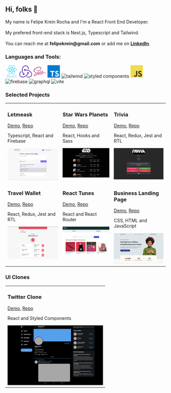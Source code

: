 <h2>Hi, folks 👋</h2>
My name is Felipe Krein Rocha and I'm a React Front End Developer.
<br>
<br>
My prefered front-end stack is Next.js, Typescript and Tailwind. 
<br>
<br>
You can reach me at <strong>felipekrein@gmail.com</strong> or add me on <a href="https://www.linkedin.com/in/felipe-krein-rocha/"><strong>LinkedIn</strong></a>.

<h3 align="left">Languages and Tools:</h3>
<p align="left">
<img src="https://raw.githubusercontent.com/devicons/devicon/master/icons/react/react-original-wordmark.svg" alt="react" width="40" height="40"/>
<img src="https://raw.githubusercontent.com/devicons/devicon/master/icons/redux/redux-original.svg" alt="redux" width="40" height="40"/>
<img src="https://raw.githubusercontent.com/devicons/devicon/master/icons/sass/sass-original.svg" alt="sass" width="40" height="40"/>
<img src="https://raw.githubusercontent.com/devicons/devicon/master/icons/typescript/typescript-original.svg" alt="typescript" width="40" height="40"/>
<img src="https://www.vectorlogo.zone/logos/tailwindcss/tailwindcss-icon.svg" alt="tailwind" width="40" height="40"/>
<img src="https://s3.amazonaws.com/fellipekrein.com.br-new/imagens/styled.png" alt="styled components" width="40" height="40"/>
<img src="https://raw.githubusercontent.com/devicons/devicon/master/icons/javascript/javascript-original.svg" alt="javascript" width="40" height="40"/>
<img src="https://www.vectorlogo.zone/logos/firebase/firebase-icon.svg" alt="firebase" width="40" height="40"/>
<img src="https://www.vectorlogo.zone/logos/graphql/graphql-icon.svg" alt="graphql" width="40" height="40"/>
<img src="https://s3.amazonaws.com/fellipekrein.com.br-new/imagens/vite.png" alt="vite" width="40" height="40"/>
</p>

<h3 align="left">Selected Projects</h3>
<table>
  <tr>
    <td valign="top">
      <h3 align="left">Letmeask</h3>
      <p><a href="https://letmeask-8f3d9.web.app/">Demo</a>, <a href="https://github.com/fkrein1/letmeask">Repo</a></p>
       <p>Typescript, React and Firebase</p>
      <a href="https://letmeask-8f3d9.web.app/"><img width=300px src="./images/letmeask.png" alt="Project-preview" /></a>
    </td>
     <td valign="top">
      <h3 align="left">Star Wars Planets</h3>
      <p><a href="https://fkrein1.github.io/starwars-planets/">Demo</a>, <a href="https://github.com/fkrein1/starwars-planets">Repo</a></p>
       <p>React, Hooks and Sass</p>
      <a href="https://fkrein1.github.io/starwars-planets/"><img width=300px src="./images/starwars.png" alt="Project-preview" /></a>
    </td>
     <td valign="top">
      <h3 align="left">Trivia</h3>
      <p><a href="https://fkrein1.github.io/trivia/">Demo</a>, <a href="https://github.com/fkrein1/trivia">Repo</a></p>
       <p>React, Redux, Jest and RTL</p>
      <a href="https://fkrein1.github.io/trivia/"><img width=300px src="./images/trivia.png" alt="Project-preview" /></a>
    </td>
  </tr>
  <tr>
     <td valign="top">
      <h3 align="left">Travel Wallet</h3>
      <p><a href="https://fkrein1.github.io/travel-wallet/">Demo</a>, <a href="https://github.com/fkrein1/travel-wallet">Repo</a></p>
       <p>React, Redux, Jest and RTL</p>
      <a href="https://fkrein1.github.io/travel-wallet/"><img width=300px src="./images/travel-wallet.png" alt="Project-preview" /></a>
    </td>
      <td valign="top">
        <h3 align="left">React Tunes</h3>
        <p><a href="https://fkrein1.github.io/react-tunes/">Demo</a>, <a href="https://github.com/fkrein1/react-tunes">Repo</a></p>
        <p>React and React Router</p>
        <a href="https://fkrein1.github.io/react-tunes/"><img width=300px src="./images/react-tunes.jpg" alt="Project-preview" /></a>
    </td>
     <td valign="top">
      <h3 align="left">Business Landing Page</h3>
      <p><a href="https://fkrein1.github.io/business-landing-page/">Demo</a>, <a href="https://github.com/fkrein1/business-landing-page">Repo</a></p>
      <p>CSS, HTML and JavaScript</p>
      <a href="https://fkrein1.github.io/business-landing-page/"><img width=300px src="./images/simple-landing-page.png" alt="Project-preview" /></a>
    </td>
  </tr>
  
</table>

<h3 align="left">UI Clones</h3>
<table>
  <tr>
    <td valign="top">
      <h3 align="left">Twitter Clone</h3>
      <p><a href="https://fkrein1.github.io/twitter-clone/">Demo</a>, <a href="https://github.com/fkrein1/twitter-clone">Repo</a></p>
       <p>React and Styled Components</p>
      <a href="https://fkrein1.github.io/twitter-clone/"><img width=300px src="./images/twitter-clone.png" alt="Project-preview" /></a>
    </td>
  </tr>
</table>
